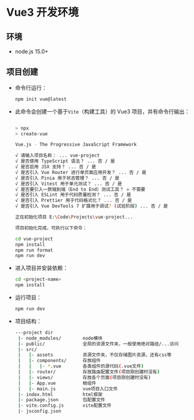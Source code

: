 # Vue3 开发环境

## 环境

- node.js 15.0+

## 项目创建

- 命令行运行：
  
  ```bash
  npm init vue@latest
  ```

- 此命令会创建一个基于`Vite`（构建工具）的 Vue3 项目，并有命令行输出：
  
  ```bash
  
  > npx
  > create-vue
  
  Vue.js - The Progressive JavaScript Framework
  
  √ 请输入项目名称： ... vue-project
  √ 是否使用 TypeScript 语法？ ... 否 / 是
  √ 是否启用 JSX 支持？ ... 否 / 是
  √ 是否引入 Vue Router 进行单页面应用开发？ ... 否 / 是
  √ 是否引入 Pinia 用于状态管理？ ... 否 / 是
  √ 是否引入 Vitest 用于单元测试？ ... 否 / 是
  √ 是否要引入一款端到端（End to End）测试工具？ » 不需要
  √ 是否引入 ESLint 用于代码质量检测？ ... 否 / 是
  √ 是否引入 Prettier 用于代码格式化？ ... 否 / 是
  √ 是否引入 Vue DevTools 7 扩展用于调试? (试验阶段) ... 否 / 是
  
  正在初始化项目 E:\Code\Projects\vue-project...
  
  项目初始化完成，可执行以下命令：
  
  cd vue-project
  npm install
  npm run format
  npm run dev
  ```

- 进入项目并安装依赖：
  
  ```bash
  cd <project-name>
  npm install
  ```

- 运行项目：
  
  ```bash
  npm run dev
  ```

- 项目结构：
  
  ```bash
  ---project dir
   |- node_modules/        node模块
   |- public/              全局的资源文件夹，一般使用绝对路径/...访问
   |- src/
   |   |- assets           资源文件夹，不仅存储图片资源，还有css等
   |   |- components/      存放组件
   |   |   |- *.vue        各类组件的源代码(.vue文件)
   |   |- router/          存放路由配置文件(项目刚创建时没有)
   |   |- views/           存放各个页面(项目刚创建时没有)
   |   |- App.vue          根组件
   |   |- main.js          vue项目入口文件
   |- index.html           html框架
   |- package.json         包配置文件
   |- vite.config.js       vite配置文件
   |- jsconfig.json
  ```
